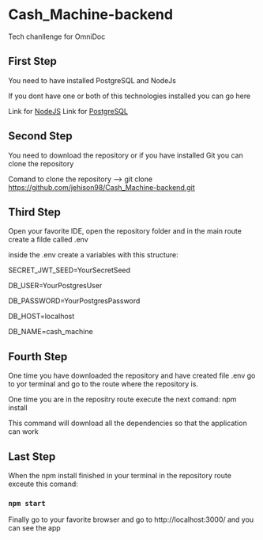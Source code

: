 # Cash_Machine-backend

Tech chanllenge for OmniDoc

## First Step

You need to have installed PostgreSQL and NodeJs

If you dont have one or both of this technologies installed you can go here

Link for [NodeJS](https://nodejs.org/es/)
Link for [PostgreSQL](https://www.postgresql.org/)

## Second Step

You need to download the repository or if you have installed Git you can clone the repository

Comand to clone the repository --> git clone https://github.com/jehison98/Cash_Machine-backend.git

## Third Step
Open your favorite IDE, open the repository folder and in the main route create a filde called .env

inside the .env create a variables with this structure: 

SECRET_JWT_SEED=YourSecretSeed

DB_USER=YourPostgresUser

DB_PASSWORD=YourPostgresPassword

DB_HOST=localhost

DB_NAME=cash_machine

## Fourth Step

One time you have downloaded the repository and have created file .env go to yor terminal and go to the route where the repository is.

One time you are in the repositry route execute the next comand: npm install

This command will download all the dependencies so that the application can work

## Last Step
When the npm install finished in your terminal in the repository route exceute this comand:

### `npm start`

Finally go to your favorite browser and go to http://localhost:3000/ and you can see the app
